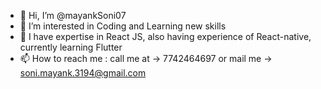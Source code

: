 - 👋 Hi, I’m @mayankSoni07
- 👀 I’m interested in Coding and Learning new skills
- 🌱 I have expertise in React JS, also having experience of React-native, currently learning Flutter
- 📫 How to reach me : call me at -> 7742464697 or mail me -> soni.mayank.3194@gmail.com

<!---
mayankSoni07/mayankSoni07 is a ✨ special ✨ repository because its `README.md` (this file) appears on your GitHub profile.
You can click the Preview link to take a look at your changes.
--->
